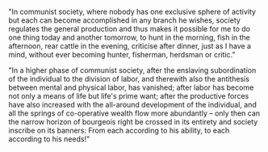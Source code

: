 "In communist society, where nobody has one exclusive sphere of activity but each can become accomplished in any branch he wishes, society regulates the general production and thus makes it possible for me to do one thing today and another tomorrow, to hunt in the morning, fish in the afternoon, rear cattle in the evening, criticise after dinner, just as I have a mind, without ever becoming hunter, fisherman, herdsman or critic."

"In a higher phase of communist society, after the enslaving subordination of the individual to the division of labor, and therewith also the antithesis between mental and physical labor, has vanished; after labor has become not only a means of life but life's prime want; after the productive forces have also increased with the all-around development of the individual, and all the springs of co-operative wealth flow more abundantly – only then can the narrow horizon of bourgeois right be crossed in its entirety and society inscribe on its banners: From each according to his ability, to each according to his needs!"

